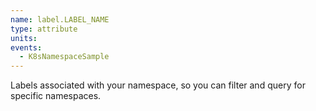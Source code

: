 ```yaml
---
name: label.LABEL_NAME
type: attribute
units:
events:
  - K8sNamespaceSample
---
```


Labels associated with your namespace, so you can filter and query for specific namespaces.